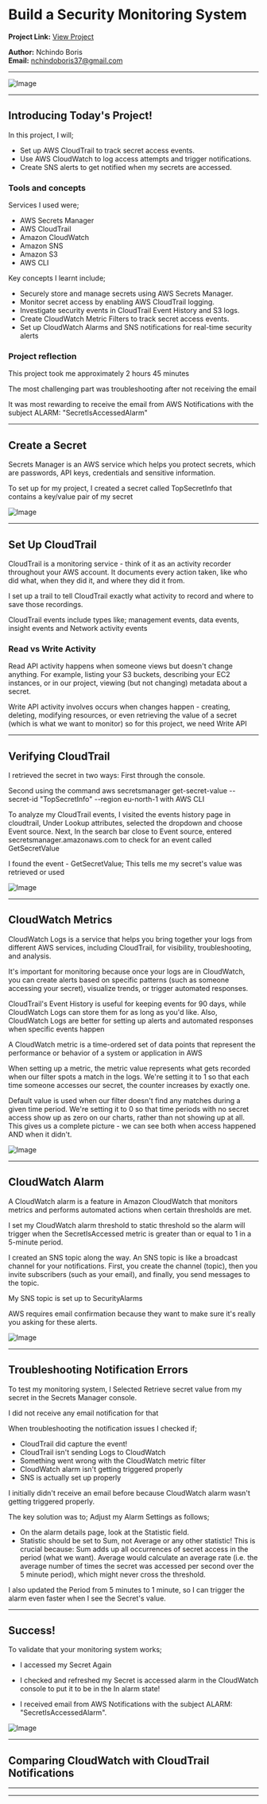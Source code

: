 # Build a Security Monitoring System

**Project Link:** [View Project](http://learn.nextwork.org/projects/aws-security-monitoring)

**Author:** Nchindo Boris  
**Email:** nchindoboris37@gmail.com

---

![Image](http://learn.nextwork.org/soothed_rose_serene_peach/uploads/aws-security-monitoring_reghtjy)

---

## Introducing Today's Project!

In this project, I will;
- Set up AWS CloudTrail to track secret access events.
- Use AWS CloudWatch to log access attempts and trigger notifications.
- Create SNS alerts to get notified when my secrets are accessed.

### Tools and concepts

Services I used were;
- AWS Secrets Manager
- AWS CloudTrail
- Amazon CloudWatch
- Amazon SNS
- Amazon S3
- AWS CLI

Key concepts I learnt include;
- Securely store and manage secrets using AWS Secrets Manager.
- Monitor secret access by enabling AWS CloudTrail logging.
- Investigate security events in CloudTrail Event History and S3 logs.
- Create CloudWatch Metric Filters to track secret access events.
- Set up CloudWatch Alarms and SNS notifications for real-time security alerts

### Project reflection

This project took me approximately 2 hours 45 minutes

The most challenging part was troubleshooting after not receiving the email  

It was most rewarding to receive the email from AWS Notifications with the subject ALARM: "SecretIsAccessedAlarm"

---

## Create a Secret

Secrets Manager is an AWS service which helps you protect secrets, which are passwords, API keys, credentials and sensitive information. 


To set up for my project, I created a secret called TopSecretInfo that contains a key/value pair of my secret

![Image](http://learn.nextwork.org/soothed_rose_serene_peach/uploads/aws-security-monitoring_o5p6q7r8)

---

## Set Up CloudTrail

CloudTrail is a monitoring service - think of it as an activity recorder throughout your AWS account. It documents every action taken, like who did what, when they did it, and where they did it from. 

I set up a trail to tell CloudTrail exactly what activity to record and where to save those recordings.

CloudTrail events include types like; management events, data events, insight events and Network activity events

### Read vs Write Activity

Read API activity happens when someone views but doesn't change anything. For example, listing your S3 buckets, describing your EC2 instances, or in our project, viewing (but not changing) metadata about a secret. 

Write API activity involves occurs when changes happen - creating, deleting, modifying resources, or even retrieving the value of a secret (which is what we want to monitor) so for this project, we need Write API

---

## Verifying CloudTrail

I retrieved the secret in two ways: First through the console. 

Second using the command aws secretsmanager get-secret-value --secret-id "TopSecretInfo" --region eu-north-1 with AWS CLI

To analyze my CloudTrail events, I visited the events history page in cloudtrail,  Under Lookup attributes, selected the dropdown and choose Event source.
Next, In the search bar close to Event source, entered secretsmanager.amazonaws.com to check for an event called GetSecretValue

I found the event - GetSecretValue; This tells me my secret's value was retrieved or used

![Image](http://learn.nextwork.org/soothed_rose_serene_peach/uploads/aws-security-monitoring_s8t9u0v1)

---

## CloudWatch Metrics

CloudWatch Logs is a service that helps you bring together your logs from different AWS services, including CloudTrail, for visibility, troubleshooting, and analysis. 

It's important for monitoring because once your logs are in CloudWatch, you can create alerts based on specific patterns (such as someone accessing your secret), visualize trends, or trigger automated responses.

CloudTrail's Event History is useful for keeping events for 90 days, while CloudWatch Logs can store them for as long as you'd like. Also, CloudWatch Logs are better for setting up alerts and automated responses when specific events happen

A CloudWatch metric is a time-ordered set of data points that represent the performance or behavior of a system or application in AWS

When setting up a metric, the metric value represents what gets recorded when our filter spots a match in the logs. We're setting it to 1 so that each time someone accesses our secret, the counter increases by exactly one. 

Default value is used when our filter doesn't find any matches during a given time period. We're setting it to 0 so that time periods with no secret access show up as zero on our charts, rather than not showing up at all. 
This gives us a complete picture - we can see both when access happened AND when it didn't.

![Image](http://learn.nextwork.org/soothed_rose_serene_peach/uploads/aws-security-monitoring_a9b0c1d2)

---

## CloudWatch Alarm

A CloudWatch alarm is a feature in Amazon CloudWatch that monitors metrics and performs automated actions when certain thresholds are met.

I set my CloudWatch alarm threshold to static threshold so the alarm will trigger when the SecretIsAccessed metric is greater than or equal to 1 in a 5-minute period.

I created an SNS topic along the way. An SNS topic is  like a broadcast channel for your notifications. First, you create the channel (topic), then you invite subscribers (such as your email), and finally, you send messages to the topic. 

My SNS topic is set up to SecurityAlarms

AWS requires email confirmation because they want to make sure it's really you asking for these alerts. 


![Image](http://learn.nextwork.org/soothed_rose_serene_peach/uploads/aws-security-monitoring_fsdghstt)

---

## Troubleshooting Notification Errors

To test my monitoring system, I Selected Retrieve secret value from my secret in the Secrets Manager console. 

I did not receive any email notification for that 

When troubleshooting the notification issues I checked if;
- CloudTrail did capture the event!
- CloudTrail isn't sending Logs to CloudWatch 
- Something went wrong with the CloudWatch metric filter 
- CloudWatch alarm isn't getting triggered properly
- SNS is actually set up properly

I initially didn't receive an email before because CloudWatch alarm wasn't getting triggered properly. 

The key solution was to; Adjust my Alarm Settings as follows;
- On the alarm details page, look at the Statistic field.
- Statistic should be set to Sum, not Average or any other statistic! 
This is crucial because:
Sum adds up all occurrences of secret access in the period (what we want).
Average would calculate an average rate (i.e. the average number of times the secret was accessed per second over the 5 minute period), which might never cross the threshold.

I also updated the Period from 5 minutes to 1 minute, so I can trigger the alarm even faster when I see the Secret's value.

---

## Success!

To validate  that your monitoring system works;
- I accessed my Secret Again

- I checked and refreshed my Secret is accessed alarm in the CloudWatch console to put it to be in the In alarm state!

- I received email from AWS Notifications with the subject ALARM: "SecretIsAccessedAlarm".

![Image](http://learn.nextwork.org/soothed_rose_serene_peach/uploads/aws-security-monitoring_ageraergearge)

---

## Comparing CloudWatch with CloudTrail Notifications

---

---

